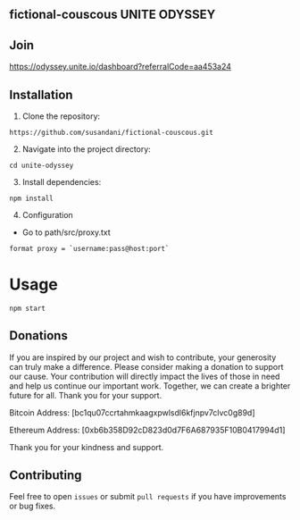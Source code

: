 ## fictional-couscous UNITE ODYSSEY

## Join
https://odyssey.unite.io/dashboard?referralCode=aa453a24

## Installation
1. Clone the repository:
```
https://github.com/susandani/fictional-couscous.git
```

2. Navigate into the project directory:
```
cd unite-odyssey
```

3. Install dependencies:
```
npm install
```

4. Configuration

- Go to path/src/proxy.txt
```bash shell
format proxy = `username:pass@host:port`
```

# Usage
```
npm start
```

## Donations
 If you are inspired by our project and wish to contribute, your generosity can truly make a difference. Please consider making a donation to support our cause. Your contribution will directly impact the lives of those in need and help us continue our important work. Together, we can create a brighter future for all. Thank you for your support.

Bitcoin Address: [bc1qu07ccrtahmkaagxpwlsdl6kfjnpv7clvc0g89d]

Ethereum Address: [0xb6b358D92cD823d0d7F6A687935F10B0417994d1]

Thank you for your kindness and support.

## Contributing
Feel free to open `issues` or submit `pull requests` if you have improvements or bug fixes.
